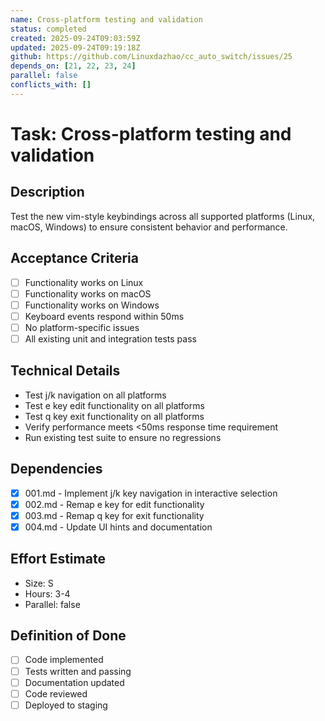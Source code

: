 ```yaml
---
name: Cross-platform testing and validation
status: completed
created: 2025-09-24T09:03:59Z
updated: 2025-09-24T09:19:18Z
github: https://github.com/Linuxdazhao/cc_auto_switch/issues/25
depends_on: [21, 22, 23, 24]
parallel: false
conflicts_with: []
---
```


# Task: Cross-platform testing and validation

## Description
Test the new vim-style keybindings across all supported platforms (Linux, macOS, Windows) to ensure consistent behavior and performance.

## Acceptance Criteria
- [ ] Functionality works on Linux
- [ ] Functionality works on macOS
- [ ] Functionality works on Windows
- [ ] Keyboard events respond within 50ms
- [ ] No platform-specific issues
- [ ] All existing unit and integration tests pass

## Technical Details
- Test j/k navigation on all platforms
- Test e key edit functionality on all platforms
- Test q key exit functionality on all platforms
- Verify performance meets <50ms response time requirement
- Run existing test suite to ensure no regressions

## Dependencies
- [x] 001.md - Implement j/k key navigation in interactive selection
- [x] 002.md - Remap e key for edit functionality
- [x] 003.md - Remap q key for exit functionality
- [x] 004.md - Update UI hints and documentation

## Effort Estimate
- Size: S
- Hours: 3-4
- Parallel: false

## Definition of Done
- [ ] Code implemented
- [ ] Tests written and passing
- [ ] Documentation updated
- [ ] Code reviewed
- [ ] Deployed to staging
